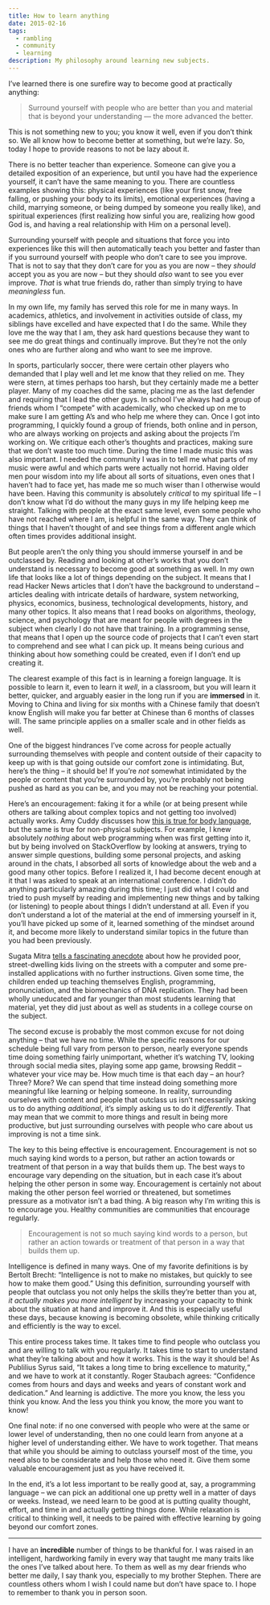 ```yaml
---
title: How to learn anything
date: 2015-02-16
tags:
  - rambling
  - community
  - learning
description: My philosophy around learning new subjects.
---
```


I’ve learned there is one surefire way to become good at practically anything:

> Surround yourself with people who are better than you and material that is beyond your understanding — the more advanced the better.

This is not something new to you; you know it well, even if you don’t think so. We all know how to become better at something, but we’re lazy. So, today I hope to provide reasons to not be lazy about it.

There is no better teacher than experience.<span class="excerpt_marker"></span> Someone can give you a detailed exposition of an experience, but until you have had the experience yourself, it can’t have the same meaning to you. There are countless examples showing this: physical experiences (like your first snow, free falling, or pushing your body to its limits), emotional experiences (having a child, marrying someone, or being dumped by someone you really like), and spiritual experiences (first realizing how sinful you are, realizing how good God is, and having a real relationship with Him on a personal level).

Surrounding yourself with people and situations that force you into experiences like this will then automatically teach you better and faster than if you surround yourself with people who don’t care to see you improve. That is not to say that they don’t care for you as you are now – they _should_ accept you as you are now – but they should _also_ want to see you ever improve. _That_ is what true friends do, rather than simply trying to have _meaningless_ fun.

In my own life, my family has served this role for me in many ways. In academics, athletics, and involvement in activities outside of class, my siblings have excelled and have expected that I do the same. While they love me the way that I am, they ask hard questions because they want to see me do great things and continually improve. But they’re not the only ones who are further along and who want to see me improve.

In sports, particularly soccer, there were certain other players who demanded that I play well and let me know that they relied on me. They were stern, at times perhaps too harsh, but they certainly made me a better player. Many of my coaches did the same, placing me as the last defender and requiring that I lead the other guys. In school I’ve always had a group of friends whom I “compete” with academically, who checked up on me to make sure I am getting A’s and who help me where they can. Once I got into programming, I quickly found a group of friends, both online and in person, who are always working on projects and asking about the projects I’m working on. We critique each other’s thoughts and practices, making sure that we don’t waste too much time. During the time I made music this was also important. I needed the community I was in to tell me what parts of my music were awful and which parts were actually not horrid. Having older men pour wisdom into my life about all sorts of situations, even ones that I haven’t had to face yet, has made me so much wiser than I otherwise would have been. Having this community is absolutely _critical_ to my spiritual life – I don’t know what I’d do without the many guys in my life helping keep me straight. Talking with people at the exact same level, even some people who have not reached where I am, is helpful in the same way. They can think of things that I haven’t thought of and see things from a different angle which often times provides additional insight.

But people aren’t the only thing you should immerse yourself in and be outclassed by. Reading and looking at other’s works that you don’t understand is necessary to become good at something as well. In my own life that looks like a lot of things depending on the subject. It means that I read Hacker News articles that I don’t have the background to understand – articles dealing with intricate details of hardware, system networking, physics, economics, business, technological developments, history, and many other topics. It also means that I read books on algorithms, theology, science, and psychology that are meant for people with degrees in the subject when clearly I do not have that training. In a programming sense, that means that I open up the source code of projects that I can’t even start to comprehend and see what I can pick up. It means being curious and thinking about how something could be created, even if I don’t end up creating it.

The clearest example of this fact is in learning a foreign language. It is possible to learn it, even to learn it _well_, in a classroom, but you will learn it better, quicker, and arguably easier in the long run if you are **immersed** in it. Moving to China and living for six months with a Chinese family that doesn’t know English will make you far better at Chinese than 6 months of classes will. The same principle applies on a smaller scale and in other fields as well.

One of the biggest hindrances I’ve come across for people actually surrounding themselves with people and content outside of their capacity to keep up with is that going outside our comfort zone is intimidating. But, here’s the thing – it should be! If you’re _not_ somewhat intimidated by the people or content that you’re surrounded by, you’re probably not being pushed as hard as you can be, and you may not be reaching your potential.

Here’s an encouragement: faking it for a while (or at being present while others are talking about complex topics and not getting too involved) actually works. Amy Cuddy discusses how <a href="https://www.ted.com/talks/amy_cuddy_your_body_language_shapes_who_you_are?language=en">this is true for body language</a>, but the same is true for non-physical subjects. For example, I knew absolutely _nothing_ about web programming when was first getting into it, but by being involved on StackOverflow by looking at answers, trying to answer simple questions, building some personal projects, and asking around in the chats, I absorbed all sorts of knowledge about the web and a good many other topics. Before I realized it, I had become decent enough at it that I was asked to speak at an international conference. I didn’t do anything particularly amazing during this time; I just did what I could and tried to push myself by reading and implementing new things and by talking (or listening) to people about things I didn’t understand at all. Even if you don’t understand a lot of the material at the end of immersing yourself in it, you’ll have picked up some of it, learned something of the mindset around it, and become more likely to understand similar topics in the future than you had been previously.

Sugata Mitra <a href="https://www.ted.com/talks/sugata_mitra_build_a_school_in_the_cloud?language=en">tells a fascinating anecdote</a> about how he provided poor, street-dwelling kids living on the streets with a computer and some pre-installed applications with no further instructions. Given some time, the children ended up teaching themselves English, programming, pronunciation, and the biomechanics of DNA replication. They had been wholly uneducated and far younger than most students learning that material, yet they did just about as well as students in a college course on the subject.

The second excuse is probably the most common excuse for not doing anything – that we have no time. While the specific reasons for our schedule being full vary from person to person, nearly everyone spends time doing something fairly unimportant, whether it’s watching TV, looking through social media sites, playing some app game, browsing Reddit – whatever your vice may be. How much time is that each day – an hour? Three? More? We can spend that time instead doing something more meaningful like learning or helping someone. In reality, surrounding ourselves with content and people that outclass us isn’t necessarily asking us to do anything _additional_, it’s simply asking us to do it _differently_. That may mean that we commit to more things and result in being more productive, but just surrounding ourselves with people who care about us improving is not a time sink.

The key to this being effective is encouragement. Encouragement is not so much saying kind words to a person, but rather an action towards or treatment of that person in a way that builds them up. The best ways to encourage vary depending on the situation, but in each case it’s about helping the other person in some way. Encouragement is certainly not about making the other person feel worried or threatened, but sometimes pressure as a motivator isn’t a bad thing. A big reason why I’m writing this is to encourage you. Healthy communities are communities that encourage regularly.

> Encouragement is not so much saying kind words to a person, but rather an action towards or treatment of that person in a way that builds them up.

Intelligence is defined in many ways. One of my favorite definitions is by Bertolt Brecht: “Intelligence is not to make no mistakes, but quickly to see how to make them good.” Using this definition, surrounding yourself with people that outclass you not only helps the skills they’re better than you at, _it actually makes you more intelligent_ by increasing your capacity to think about the situation at hand and improve it. And this is especially useful these days, because knowing is becoming obsolete, while thinking critically and efficiently is the way to excel.

This entire process takes time. It takes time to find people who outclass you and are willing to talk with you regularly. It takes time to start to understand what they’re talking about and how it works. This is the way it should be! As Publilius Syrus said, “It takes a long time to bring excellence to maturity,“ and we have to work at it constantly. Roger Staubach agrees: “Confidence comes from hours and days and weeks and years of constant work and dedication.” And learning is addictive. The more you know, the less you think you know. And the less you think you know, the more you want to know!

One final note: if no one conversed with people who were at the same or lower level of understanding, then no one could learn from anyone at a higher level of understanding either. We have to work together. That means that while you should be aiming to outclass yourself most of the time, you need also to be considerate and help those who need it. Give them some valuable encouragement just as you have received it.

In the end, it’s a lot less important to be really good at, say, a programming language – we can pick an additional one up pretty well in a matter of days or weeks. Instead, we need learn to be good at is putting quality thought, effort, and time in and actually getting things done. While relaxation is critical to thinking well, it needs to be paired with effective learning by going beyond our comfort zones.

<hr>

I have an **incredible** number of things to be thankful for. I was raised in an intelligent, hardworking family in every way that taught me many traits like the ones I’ve talked about here. To them as well as my dear friends who better me daily, I say thank you, especially to my brother Stephen. There are countless others whom I wish I could name but don’t have space to. I hope to remember to thank you in person soon.
